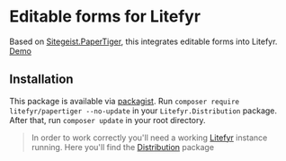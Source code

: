 # Editable forms for Litefyr

Based on [Sitegeist.PaperTiger], this integrates editable forms into Litefyr.
[Demo](https://elements.litefyr.io/papertiger)

## Installation

This package is available via [packagist]. Run `composer require litefyr/papertiger --no-update` in your
`Litefyr.Distribution` package. After that, run `composer update` in your root directory.

> In order to work correctly you'll need a working [Litefyr] instance running. Here you'll find the [Distribution] package

[litefyr]: https://litefyr.io
[distribution]: https://github.com/Litefyr/Distribution
[packagist]: https://packagist.org/packages/litefyr/papertiger
[sitegeist.papertiger]: https://github.com/sitegeist/Sitegeist.PaperTiger
